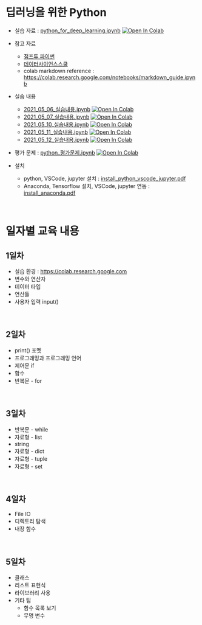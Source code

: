 # 딥러닝을 위한 Python

- 실습 자료 : [python_for_deep_learning.ipynb](python/python_for_deep_learning.ipynb) [![Open In Colab](https://colab.research.google.com/assets/colab-badge.svg)](https://colab.research.google.com/github/dhrim/hongik_2021/blob/master/material/python/python_for_deep_learning.ipynb)
- 참고 자료
  - [점프투 파이썬](https://wikidocs.net/book/1)
  - [데이터사이언스스쿨](https://datascienceschool.net/01%20python/02.00%202장%20파이썬%20기초%20문법.html)
  - colab markdown reference : https://colab.research.google.com/notebooks/markdown_guide.ipynb

- 실습 내용
  - [2021_05_06_실습내용.ipynb](python/practice/2021_05_06_실습내용.ipynb)  [![Open In Colab](https://colab.research.google.com/assets/colab-badge.svg)](https://colab.research.google.com/github/dhrim/hongik_2021/blob/master/material/python/practice/2021_05_06_실습내용.ipynb)
  - [2021_05_07_실습내용.ipynb](python/practice/2021_05_07_실습내용.ipynb)  [![Open In Colab](https://colab.research.google.com/assets/colab-badge.svg)](https://colab.research.google.com/github/dhrim/hongik_2021/blob/master/material/python/practice/2021_05_07_실습내용.ipynb)
  - [2021_05_10_실습내용.ipynb](python/practice/2021_05_10_실습내용.ipynb)  [![Open In Colab](https://colab.research.google.com/assets/colab-badge.svg)](https://colab.research.google.com/github/dhrim/hongik_2021/blob/master/material/python/practice/2021_05_10_실습내용.ipynb)
  - [2021_05_11_실습내용.ipynb](python/practice/2021_05_11_실습내용.ipynb)  [![Open In Colab](https://colab.research.google.com/assets/colab-badge.svg)](https://colab.research.google.com/github/dhrim/hongik_2021/blob/master/material/python/practice/2021_05_11_실습내용.ipynb)
  - [2021_05_12_실습내용.ipynb](python/practice/2021_05_12_실습내용.ipynb)  [![Open In Colab](https://colab.research.google.com/assets/colab-badge.svg)](https://colab.research.google.com/github/dhrim/hongik_2021/blob/master/material/python/practice/2021_05_12_실습내용.ipynb)

- 평가 문제 : [python_평가문제.ipynb](python/practice/python_평가문제.ipynb)  [![Open In Colab](https://colab.research.google.com/assets/colab-badge.svg)](https://colab.research.google.com/github/dhrim/hongik_2021/blob/master/material/python/practice/python_평가문제.ipynb)

- 설치
    - python, VSCode, jupyter 설치 : [install_python_vscode_jupyter.pdf](python/install_python_vscode_jupyter.pdf)
    - Anaconda, Tensorflow 설치, VSCode, jupyter 연동 : [install_anaconda.pdf](python/install_anaconda.pdf)
<br>

# 일자별 교육 내용

## 1일차
- 실습 환경 : https://colab.research.google.com
- 변수와 연산자
- 데이터 타입
- 연산들
- 사용자 입력 input()

<br>

## 2일차
- print() 포멧
- 프로그래밍과 프로그래밍 언어
- 제어문 if
- 함수
- 반복문 - for

<br>

## 3일차
- 반복문 - while
- 자료형 - list
- string
- 자료형 - dict
- 자료형 - tuple
- 자료형 - set

<br>

## 4일차
- File IO
- 디렉토리 탐색
- 내장 함수

<br>

## 5일차
- 클래스
- 리스트 표현식
- 라이브러리 사용
- 기타 팁
  - 함수 목록 보기
  - 무명 변수


